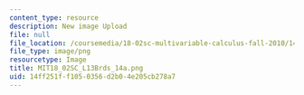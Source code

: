 ```yaml
---
content_type: resource
description: New image Upload
file: null
file_location: /coursemedia/18-02sc-multivariable-calculus-fall-2010/14ff251ff1050356d2b04e205cb278a7_MIT18_02SC_L13Brds_14a.png
file_type: image/png
resourcetype: Image
title: MIT18_02SC_L13Brds_14a.png
uid: 14ff251f-f105-0356-d2b0-4e205cb278a7
---
```

